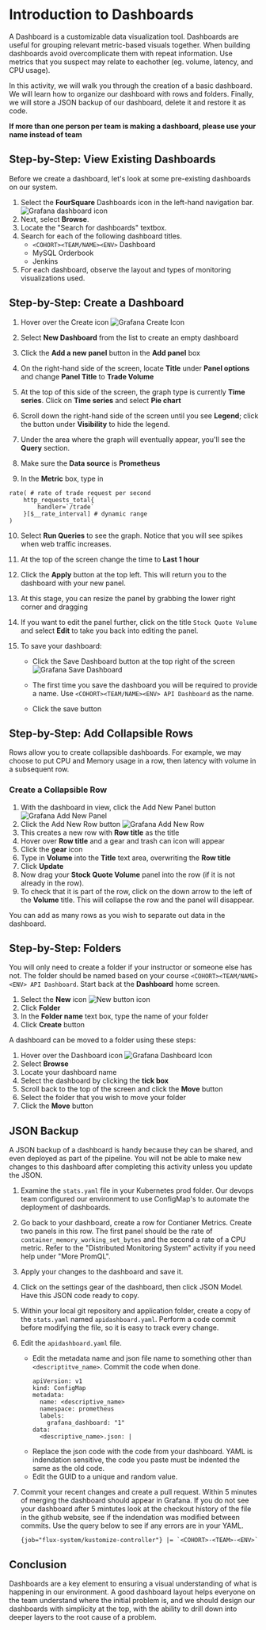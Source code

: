 # Introduction to Dashboards

A Dashboard is a customizable data visualization tool. Dashboards are useful for grouping relevant metric-based visuals together. When building dashboards avoid overcomplicate them with repeat information. Use metrics that you suspect may relate to eachother (eg. volume, latency, and CPU usage).

In this activity, we will walk you through the creation of a basic dashboard. We will learn how to organize our dashboard with rows and folders. Finally, we will store a JSON backup of our dashboard, delete it and restore it as code.

**If more than one person per team is making a dashboard, please use your name instead of team**

## Step-by-Step: View Existing Dashboards

Before we create a dashboard, let's look at some pre-existing dashboards on our system.

1. Select the **FourSquare** Dashboards icon in the left-hand navigation bar.
   ![Grafana dashboard icon](https://the-software-guild.s3.amazonaws.com/sre/2207/images/GrafanaDashboardIcon.png)
2. Next, select **Browse**.
3. Locate the "Search for dashboards" textbox.
4. Search for each of the following dashboard titles.
   - `<COHORT><TEAM/NAME><ENV>` Dashboard
   - MySQL Orderbook
   - Jenkins
5. For each dashboard, observe the layout and types of monitoring visualizations used.

## Step-by-Step: Create a Dashboard

1. Hover over the Create icon
   ![Grafana Create Icon](https://the-software-guild.s3.amazonaws.com/sre/2207/images/GrafanaCreateIcon.png)

2. Select **New Dashboard** from the list to create an empty dashboard

3. Click the **Add a new panel** button in the **Add panel** box

4. On the right-hand side of the screen, locate **Title** under **Panel options** and change **Panel Title** to **Trade Volume**

5. At the top of this side of the screen, the graph type is currently **Time series**. Click on **Time series** and select **Pie chart**

6. Scroll down the right-hand side of the screen until you see **Legend**; click the button under **Visibility** to hide the legend.

7. Under the area where the graph will eventually appear, you'll see the **Query** section.

8. Make sure the **Data source** is **Prometheus**

9. In the **Metric** box, type in 
```
rate( # rate of trade request per second
    http_requests_total{
        handler=`/trade`
    }[$__rate_interval] # dynamic range
)
```


10. Select **Run Queries** to see the graph. Notice that you will see spikes when web traffic increases.

11. At the top of the screen change the time to **Last 1 hour**

12. Click the **Apply** button at the top left. This will return you to the dashboard with your new panel.

13. At this stage, you can resize the panel by grabbing the lower right corner and dragging

14. If you want to edit the panel further, click on the title `Stock Quote Volume` and select **Edit** to take you back into editing the panel.

15. To save your dashboard:

    - Click the Save Dashboard button at the top right of the screen
      ![Grafana Save Dashboard](https://the-software-guild.s3.amazonaws.com/sre/2207/images/GrafanaSaveDashboardIcon.png)

    - The first time you save the dashboard you will be required to provide a name. Use `<COHORT><TEAM/NAME><ENV> API Dashboard` as the name.

    - Click the save button

## Step-by-Step: Add Collapsible Rows

Rows allow you to create collapsible dashboards. For example, we may choose to put CPU and Memory usage in a row, then latency with volume in a subsequent row.


### Create a Collapsible Row

1. With the dashboard in view, click the Add New Panel button
   ![Grafana Add New Panel](https://the-software-guild.s3.amazonaws.com/sre/2207/images/GrafanaAddNewPanelIcon.png)
2. Click the Add New Row button
   ![Grafana Add New Row](https://the-software-guild.s3.amazonaws.com/sre/2207/images/GrafanaAddNewRowIcon.png)
3. This creates a new row with **Row title** as the title
4. Hover over **Row title** and a gear and trash can icon will appear
5. Click the **gear** icon
6. Type in **Volume** into the **Title** text area, overwriting the **Row title**
7. Click **Update**
8. Now drag your **Stock Quote Volume** panel into the row (if it is not already in the row).
9. To check that it is part of the row, click on the down arrow to the left of the **Volume** title. This will collapse the row and the panel will disappear.

You can add as many rows as you wish to separate out data in the dashboard.

## Step-by-Step: Folders

You will only need to create a folder if your instructor or someone else has not. The folder should be named based on your course `<COHORT><TEAM/NAME><ENV> API Dashboard`. Start back at the **Dashboard** home screen.

1. Select the **New** icon
   ![New button icon](https://the-software-guild.s3.amazonaws.com/sre/2210/images/new-button.png)
2. Click **Folder**
3. In the **Folder name** text box, type the name of your folder
4. Click **Create** button

A dashboard can be moved to a folder using these steps:

1. Hover over the Dashboard icon
   ![Grafana Dashboard Icon](https://the-software-guild.s3.amazonaws.com/sre/2207/images/GrafanaDashboardIcon.png)
2. Select **Browse**
3. Locate your dashboard name
4. Select the dashboard by clicking the **tick box**
5. Scroll back to the top of the screen and click the **Move** button
6. Select the folder that you wish to move your folder
7. Click the **Move** button

## JSON Backup

A JSON backup of a dashboard is handy because they can be shared, and even deployed as part of the pipeline. You will not be able to make new changes to this dashboard after completing this activity unless you update the JSON.

1. Examine the `stats.yaml` file in your Kubernetes prod folder. Our devops team configured our environment to use ConfigMap's to automate the deployment of dashboards. 

2. Go back to your dashboard, create a row for Contianer Metrics. Create two panels in this row. The first panel should be the rate of `container_memory_working_set_bytes` and the second a rate of a CPU metric. Refer to the "Distributed Monitoring System" activity if you need help under "More PromQL".

3. Apply your changes to the dashboard and save it.

4. Click on the settings gear of the dashboard, then click JSON Model. Have this JSON code ready to copy.

5. Within your local git repository and application folder, create a copy of the `stats.yaml` named `apidashboard.yaml`. Perform a code commit before modifying the file, so it is easy to track every change.

6. Edit the `apidashboard.yaml` file.
   - Edit the metadata name and json file name to something other than `<descriptitve_name>`. Commit the code when done.
      ```
      apiVersion: v1
      kind: ConfigMap
      metadata:
        name: <descriptive_name>
        namespace: prometheus
        labels:
          grafana_dashboard: "1"
      data:
        <descriptive_name>.json: |
      ``` 
   - Replace the json code with the code from your dashboard. YAML is indendation sensitive, the code you paste must be indented the same as the old code. 
   - Edit the GUID to a unique and random value.

7. Commit your recent changes and create a pull request. Within 5 minutes of merging the dashboard should appear in Grafana. If you do not see your dashboard after 5 mintutes look at the checkout history of the file in the github website, see if the indendation was modified between commits. Use the query below to see if any errors are in your YAML. 
    ```
    {job="flux-system/kustomize-controller"} |= `<COHORT>-<TEAM>-<ENV>`
    ```

## Conclusion

Dashboards are a key element to ensuring a visual understanding of what is happening in our environment. A good dashboard layout helps everyone on the team understand where the initial problem is, and we should design our dashboards with simplicity at the top, with the ability to drill down into deeper layers to the root cause of a problem.